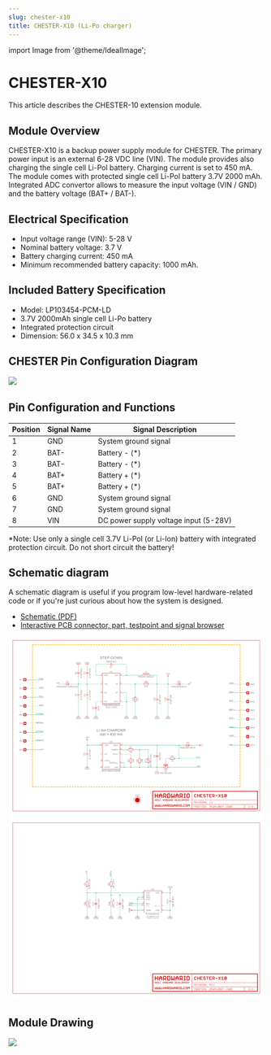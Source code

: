 ```yaml
---
slug: chester-x10
title: CHESTER-X10 (Li-Po charger)
---
```

import Image from '@theme/IdealImage';

# CHESTER-X10
This article describes the CHESTER-10 extension module.

## Module Overview

CHESTER-X10 is a backup power supply module for CHESTER. The primary power input is an external 6-28 VDC line (VIN). The module provides also charging the single cell Li-Pol battery. Charging current is set to 450 mA. The module comes with protected single cell Li-Pol battery 3.7V 2000 mAh. Integrated ADC convertor allows to measure the input voltage (VIN / GND) and the battery voltage (BAT+ / BAT-).

## Electrical Specification

* Input voltage range (VIN): 5-28 V
* Nominal battery voltage: 3.7 V
* Battery charging current: 450 mA
* Minimum recommended battery capacity: 1000 mAh.

## Included Battery Specification
* Model: LP103454-PCM-LD
* 3.7V 2000mAh single cell Li-Po battery
* Integrated protection circuit
* Dimension: 56.0 x 34.5 x 10.3 mm

## CHESTER Pin Configuration Diagram

![](tb-chester-x10.png)

## Pin Configuration and Functions

| Position | Signal Name | Signal Description                    |
| -------- | ----------- | ------------------------------------- |
| 1        | GND         | System ground signal                  |
| 2        | BAT-        | Battery - (*)                         |
| 3        | BAT-        | Battery - (*)                         |
| 4        | BAT+        | Battery + (*)                         |
| 5        | BAT+        | Battery + (*)                         |
| 6        | GND         | System ground signal                  |
| 7        | GND         | System ground signal                  |
| 8        | VIN         | DC power supply voltage input (5-28V) |

*Note: Use only a single cell 3.7V Li-Pol (or Li-Ion) battery with integrated protection circuit. Do not short circuit the battery!

## Schematic diagram

A schematic diagram is useful if you program low-level hardware-related code or if you're just curious about how the system is designed.

- [Schematic (PDF)](schematics/hio-chester-x10-r1.1.pdf)
- [Interactive PCB connector, part, testpoint and signal browser](pathname:///download/ibom/hio-chester-x10-r1.1.html)

![](schematics/hio-chester-x10-r1.1-1.png)
![](schematics/hio-chester-x10-r1.1-2.png)

## Module Drawing

![](pc-chester-x10.png)
